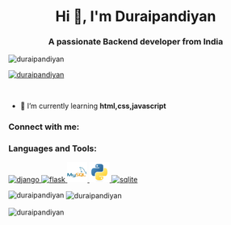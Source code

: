 <h1 align="center">Hi 👋, I'm Duraipandiyan</h1>
<h3 align="center">A passionate Backend developer from India</h3>

<p align="left"> <img src="https://komarev.com/ghpvc/?username=duraipandiyan&label=Profile%20views&color=0e75b6&style=flat" alt="duraipandiyan" /> </p>

<p align="left"> <a href="https://github.com/ryo-ma/github-profile-trophy"><img src="https://github-profile-trophy.vercel.app/?username=duraipandiyan" alt="duraipandiyan" /></a> </p>

<p align="left"> <a href="https://twitter.com/" target="blank"><img src="https://img.shields.io/twitter/follow/?logo=twitter&style=for-the-badge" alt="" /></a> </p>

- 🌱 I’m currently learning **html,css,javascript**

<h3 align="left">Connect with me:</h3>
<p align="left">
</p>

<h3 align="left">Languages and Tools:</h3>
<p align="left"> <a href="https://www.djangoproject.com/" target="_blank" rel="noreferrer"> <img src="https://cdn.worldvectorlogo.com/logos/django.svg" alt="django" width="40" height="40"/> </a> <a href="https://flask.palletsprojects.com/" target="_blank" rel="noreferrer"> <img src="https://www.vectorlogo.zone/logos/pocoo_flask/pocoo_flask-icon.svg" alt="flask" width="40" src="https://upload.wikimedia.org/wikipedia/commons/2/21/Matlab_Logo.png" alt="matlab" width="40" height="40"/> </a> <a href="https://www.mysql.com/" target="_blank" rel="noreferrer"> <img src="https://raw.githubusercontent.com/devicons/devicon/master/icons/mysql/mysql-original-wordmark.svg" alt="mysql" width="40" height="40"/> </a> <a href="https://www.python.org" target="_blank" rel="noreferrer"> <img src="https://raw.githubusercontent.com/devicons/devicon/master/icons/python/python-original.svg" alt="python" width="40" height="40"/> </a> <a href="https://www.sqlite.org/" target="_blank" rel="noreferrer"> <img src="https://www.vectorlogo.zone/logos/sqlite/sqlite-icon.svg" alt="sqlite" width="40" height="40"/> </a> </p>

<p><img align="left" src="https://github-readme-stats.vercel.app/api/top-langs?username=duraipandiyan&show_icons=true&locale=en&layout=compact" alt="duraipandiyan" /></p>

<p>&nbsp;<img align="center" src="https://github-readme-stats.vercel.app/api?username=duraipandiyan&show_icons=true&locale=en" alt="duraipandiyan" /></p>

<p><img align="center" src="https://github-readme-streak-stats.herokuapp.com/?user=duraipandiyan&" alt="duraipandiyan" /></p>
